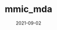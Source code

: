 ---
title: mmic_mda
date: 2021-09-02
draft: true
hideLastModified: true
showInMenu: false
summaryImage: mdanalysis.png
summary: Performs energy minimization with Gromacs.
link: https://github.com/MolSSI/mmic_mda
tags: [Translators,Tactic,MMSchema]
---
